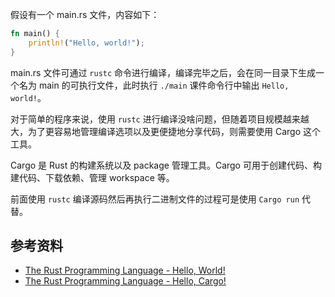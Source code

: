假设有一个 main.rs 文件，内容如下：

```rust
fn main() {
    println!("Hello, world!");
}
```

main.rs 文件可通过 `rustc` 命令进行编译，编译完毕之后，会在同一目录下生成一个名为 main 的可执行文件，此时执行 `./main` 课件命令行中输出 `Hello, world!`。

对于简单的程序来说，使用 `rustc` 进行编译没啥问题，但随着项目规模越来越大，为了更容易地管理编译选项以及更便捷地分享代码，则需要使用 Cargo 这个工具。

Cargo 是 Rust 的构建系统以及 package 管理工具。Cargo 可用于创建代码、构建代码、下载依赖、管理 workspace 等。

前面使用 `rustc` 编译源码然后再执行二进制文件的过程可是使用 `Cargo run` 代替。

## 参考资料

- [The Rust Programming Language - Hello, World!](https://doc.rust-lang.org/book/ch01-02-hello-world.html#hello-world)
- [The Rust Programming Language - Hello, Cargo!](https://doc.rust-lang.org/book/ch01-03-hello-cargo.html#hello-cargo)